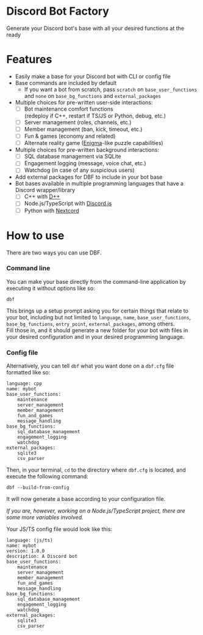 # Discord Bot Factory
Generate your Discord bot's base with all your desired functions at the ready

# Features
- Easily make a base for your Discord bot with CLI or config file
- Base commands are included by default
    - If you want a bot from scratch, pass `scratch` on `base_user_functions`\
      and `none` on `base_bg_functions` and `external_packages`
- Multiple choices for pre-written user-side interactions:
    - [ ] Bot maintenance comfort functions\
          (redeploy if C++, restart if TS/JS or Python, debug, etc.)
    - [ ] Server management (roles, channels, etc.)
    - [ ] Member management (ban, kick, timeout, etc.)
    - [ ] Fun & games (economy and related)
    - [ ] Alternate reality game ([Enigma](https://github.com/IOServerSoftware/halloween-enigma)-like puzzle capabilities)
- Multiple choices for pre-written background interactions:
    - [ ] SQL database management via SQLite
    - [ ] Engagement logging (message, voice chat, etc.)
    - [ ] Watchdog (in case of any suspicious users)
- Add external packages for DBF to include in your bot base
- Bot bases available in multiple programming languages that have a Discord wrapper/library
    - [ ] C++ with [D++](https://dpp.dev)
    - [ ] Node.js/TypeScript with [Discord.js](https://discord.js.org)
    - [ ] Python with [Nextcord](https://nextcord.dev)

# How to use
There are two ways you can use DBF.

### Command line
You can make your base directly from the command-line application by executing it without options like so:
```
dbf
```
This brings up a setup prompt asking you for certain things that relate to your bot, including but not limited to `language`, `name`, `base_user_functions`, `base_bg_functions`, `entry_point`, `external_packages`, among others.\
Fill those in, and it should generate a new folder for your bot with files in your desired configuration and in your desired programming language.

### Config file
Alternatively, you can tell `dbf` what you want done on a `dbf.cfg` file formatted like so:
```
language: cpp
name: mybot
base_user_functions:
    maintenance
    server_management
    member_management
    fun_and_games
    message_handling
base_bg_functions:
    sql_database_management
    engagement_logging
    watchdog
external_packages:
    sqlite3
    csv_parser
```
Then, in your terminal, `cd` to the directory where `dbf.cfg` is located, and execute the following command:
```
dbf --build-from-config
```
It will now generate a base according to your configuration file.

*If you are, however, working on a Node.js/TypeScript project, there are some more variables involved.*

Your JS/TS config file would look like this:
```
language: (js/ts)
name: mybot
version: 1.0.0
description: A Discord bot
base_user_functions:
    maintenance
    server_management
    member_management
    fun_and_games
    message_handling
base_bg_functions:
    sql_database_management
    engagement_logging
    watchdog
external_packages:
    sqlite3
    csv_parser
```
